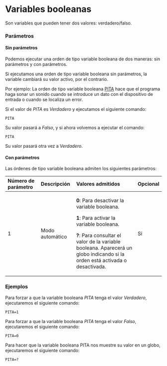 # Variables booleanas

Son variables que pueden tener dos valores: verdadero/falso.

### Parámetros

#### Sin parámetros

Podemos ejecutar una orden de tipo variable booleana de dos maneras: sin parámetros y con parámetros.

Si ejecutamos una orden de tipo variable booleana sin parámetros, la variable cambiará su valor activo, por el contrario.

Por ejemplo: La orden de tipo variable booleana [PITA](../../ventana-de-dibujo/variables/p/pita.md) hace que el programa haga sonar un sonido cuando se introduce un dato con el dispositivo de entrada o cuando se localiza un error. 

Si el valor de _PITA_ es _Verdadero_ y ejecutamos el siguiente comando:

```text
PITA
```

Su valor pasará a _Falso_, y si ahora volvemos a ejecutar el comando:

```text
PITA
```

Su valor pasará otra vez a _Verdadero_.

#### Con parámetros

Las órdenes de tipo variable booleana admiten los siguientes parámetros:

<table>
  <thead>
    <tr>
      <th style="text-align:left">N&#xFA;mero de par&#xE1;metro</th>
      <th style="text-align:left">Descripci&#xF3;n</th>
      <th style="text-align:left">Valores admitidos</th>
      <th style="text-align:left">Opcional</th>
    </tr>
  </thead>
  <tbody>
    <tr>
      <td style="text-align:left">1</td>
      <td style="text-align:left">Modo autom&#xE1;tico</td>
      <td style="text-align:left">
        <p><b>0</b>: Para desactivar la variable booleana.</p>
        <p><b>1</b>: Para activar la variable booleana.</p>
        <p><b>?</b>: Para consultar el valor de la variable booleana. Aparecer&#xE1;
          un globo indicando si la orden est&#xE1; activada o desactivada.</p>
      </td>
      <td style="text-align:left">Si</td>
    </tr>
  </tbody>
</table>

### Ejemplos

Para forzar a que la variable booleana _PITA_ tenga el valor _Verdadero_, ejecutaremos el siguiente comando:

```text
PITA=1
```

Para forzar a que la variable booleana _PITA_ tenga el valor _Falso_, ejecutaremos el siguiente comando:

```text
PITA=0
```

Para hacer que la variable booleana PITA nos muestre su valor en un globo, ejecutaremos el siguiente comando:

```text
PITA=?
```

## 

